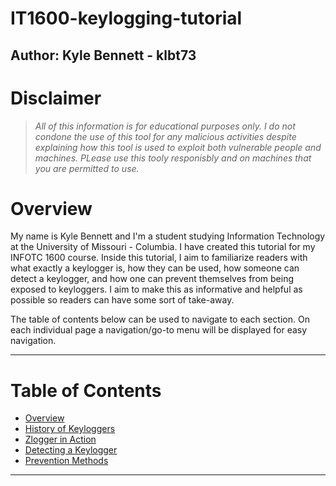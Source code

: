 # IT1600-keylogging-tutorial
Author: Kyle Bennett - klbt73
---

# Disclaimer
>_All of this information is for educational purposes only. I do not condone the use of this tool for any malicious activities despite explaining how this tool is used to exploit both vulnerable people and machines. PLease use this tooly responisbly and on machines that you are permitted to use._

# Overview
My name is Kyle Bennett and I'm a student studying Information Technology at the University of Missouri - Columbia. I have created this tutorial for my INFOTC 1600 course. Inside this tutorial, I aim to familiarize readers with what exactly a keylogger is, how they can be used, how someone can detect a keylogger, and how one can prevent themselves from being exposed to keyloggers. I aim to make this as informative and helpful as possible so readers can have some sort of take-away. 

The table of contents below can be used to navigate to each section. On each individual page a navigation/go-to menu will be displayed for easy navigation. 

---

# Table of Contents
- [Overview](#overview)
- [History of Keyloggers](History.md)
- [Zlogger in Action](ZloggerInAction.md)
- [Detecting a Keylogger](DetectingAKeylogger.md)
- [Prevention Methods](PreventionMethods.md)

---




